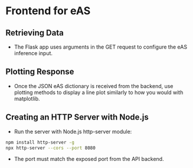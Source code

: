 # Frontend for eAS

## Retrieving Data
- The Flask app uses arguments in the GET request to configure the eAS inference input.

## Plotting Response
- Once the JSON eAS dictionary is received from the backend, use plotting methods to display a line plot similarly to how you would with matplotlib.

## Creating an HTTP Server with Node.js
- Run the server with Node.js http-server module:
```bash
npm install http-server -g
npx http-server --cors --port 8080
```
- The port must match the exposed port from the API backend.